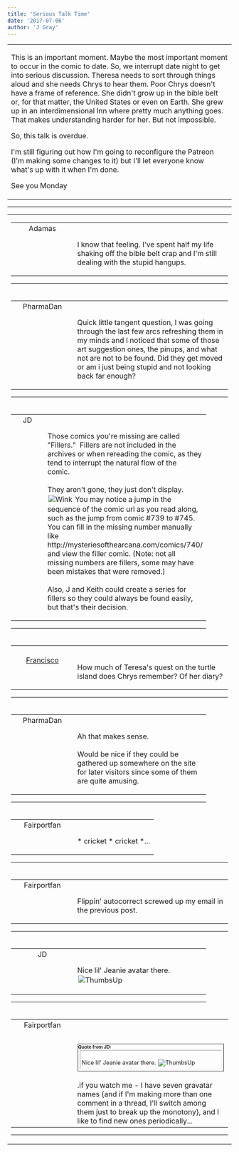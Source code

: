 ```yaml
---
title: 'Serious Talk Time'
date: '2017-07-06'
author: 'J Gray'
---
```


<div>
<!-- Main content here -->
<table border="0" class="post"><tbody><tr><td>
   
   <div class="post_body">
       <p>This is an important moment. Maybe the most important moment to occur in the comic to date. So, we interrupt date night to get into serious discussion. Theresa needs to sort through things aloud and she needs Chrys to hear them. Poor Chrys doesn't have a frame of reference. She didn't grow up in the bible belt or, for that matter, the United States or even on Earth. She grew up in an interdimensional Inn where pretty much anything goes. That makes understanding harder for her. But not impossible.</p><p>So, this talk is overdue.</p><p>I'm still figuring out how I'm going to reconfigure the Patreon (I'm making some changes to it) but I'll let everyone know what's up with it when I'm done.</p><p>See you Monday</p>
   </div>
   </td></tr>
   </tbody></table><hr><table style="width:100%; border:0;" class="comment_table"><tbody><tr><td width="100%"><a name=""> </a><div style="width:100%;" class="comment"><table border="0" width="100%"><tbody><tr><td align="center" valign="top" width="125">
<span class="comment_title"><center>Adamas<br></center><a name="3009">&nbsp;</a></span><br>
<center><img src="https://www.gravatar.com/avatar.php?gravatar_id=63b5da7dbecbf4a2fac891b8f15ccbc4&amp;default=http%3A%2F%2Fmysteriesofthearcana.com%2Ftemplates%2Fmain%2Fimages%2Favatar.gif&amp;size=80&amp;rating=g" border="0" alt=""></center>
</td>
<td valign="top">


<p class="comment_text"> </p><p class="comment_text"><br> I know that feeling. I've spent half my life shaking off the bible belt crap and I'm still dealing with the stupid hangups.<br></p>
 

</td></tr></tbody></table>
<hr></div></td></tr><tr><td width="100%"><a name=""> </a><div style="width:100%;" class="comment"><table border="0" width="100%"><tbody><tr><td align="center" valign="top" width="125">
<span class="comment_title"><center>PharmaDan<br></center><a name="3010">&nbsp;</a></span><br>
<center><img src="https://www.gravatar.com/avatar.php?gravatar_id=58d60ac9aa74b8cada2ea57fd56adba1&amp;default=http%3A%2F%2Fmysteriesofthearcana.com%2Ftemplates%2Fmain%2Fimages%2Favatar.gif&amp;size=80&amp;rating=g" border="0" alt=""></center>
</td>
<td valign="top">


<p class="comment_text"> </p><p class="comment_text"><br> Quick little tangent question, I was going through the last few arcs refreshing them in my minds and I noticed that some of those art suggestion ones, the pinups, and what not are not to be found. Did they get moved or am i just being stupid and not looking back far enough?<br></p>
 

</td></tr></tbody></table>
<hr></div></td></tr><tr><td width="100%"><a name=""> </a><div style="width:90%;" class="comment2"><table border="0" width="100%"><tbody><tr><td align="center" valign="top" width="125">
<span class="comment_title"><center>JD<br></center><a name="3012">&nbsp;</a></span><br>
<center><img src="https://www.gravatar.com/avatar.php?gravatar_id=ca086ab32c3326c1cca9697fd6eb1aec&amp;default=http%3A%2F%2Fmysteriesofthearcana.com%2Ftemplates%2Fmain%2Fimages%2Favatar.gif&amp;size=80&amp;rating=g" border="0" alt=""></center>
</td>
<td valign="top">


<p class="comment_text"> </p><p class="comment_text"><br> Those comics you're missing are called "Fillers."&nbsp; Fillers are not included in the archives or when rereading the comic, as they tend to interrupt the natural flow of the comic.&nbsp; <br><br>They aren't gone, they just don't display. <img src="/smilies/wink1.gif" alt=" Wink " vspace="2" hspace="2" border="0"> You may notice a jump in the sequence of the comic url as you read along, such as the jump from comic #739 to #745. You can fill in the missing number manually like http://mysteriesofthearcana.com/comics/740/ and view the filler comic. (Note: not all missing numbers are fillers, some may have been mistakes that were removed.)<br><br>Also, J and Keith could create a series for fillers so they could always be found easily, but that's their decision.<br></p>
 

</td></tr></tbody></table>
<hr></div></td></tr><tr><td width="100%"><a name=""> </a><div style="width:100%;" class="comment"><table border="0" width="100%"><tbody><tr><td align="center" valign="top" width="125">
<span class="comment_title"><center><br><a href="https://thecityinthesky.webcomic.ws/" target="_blank">Francisco</a><br></center><a name="3011">&nbsp;</a></span><br>
<center><img src="https://www.gravatar.com/avatar.php?gravatar_id=7283bea40dd0d8eda3f65b7032da5144&amp;default=http%3A%2F%2Fmysteriesofthearcana.com%2Ftemplates%2Fmain%2Fimages%2Favatar.gif&amp;size=80&amp;rating=g" border="0" alt=""></center>
</td>
<td valign="top">


<p class="comment_text"> </p><p class="comment_text"><br> How much of Teresa's quest on the turtle island does Chrys remember? Of her diary?</p>
 

</td></tr></tbody></table>
<hr></div></td></tr><tr><td width="100%"><a name=""> </a><div style="width:90%;" class="comment2"><table border="0" width="100%"><tbody><tr><td align="center" valign="top" width="125">
<span class="comment_title"><center>PharmaDan<br></center><a name="3013">&nbsp;</a></span><br>
<center><img src="https://www.gravatar.com/avatar.php?gravatar_id=58d60ac9aa74b8cada2ea57fd56adba1&amp;default=http%3A%2F%2Fmysteriesofthearcana.com%2Ftemplates%2Fmain%2Fimages%2Favatar.gif&amp;size=80&amp;rating=g" border="0" alt=""></center>
</td>
<td valign="top">


<p class="comment_text"> </p><p class="comment_text"><br> Ah that makes sense. <br><br>Would be nice if they could be gathered up somewhere on the site for later visitors since some of them are quite amusing.<br></p>
 

</td></tr></tbody></table>
<hr></div></td></tr><tr><td width="100%"><a name=""> </a><div style="width:100%;" class="comment"><table border="0" width="100%"><tbody><tr><td align="center" valign="top" width="125">
<span class="comment_title"><center>Fairportfan<br></center><a name="3014">&nbsp;</a></span><br>
<center><img src="https://www.gravatar.com/avatar.php?gravatar_id=4d247c86452b3e76f6939fdedbcd9767&amp;default=http%3A%2F%2Fmysteriesofthearcana.com%2Ftemplates%2Fmain%2Fimages%2Favatar.gif&amp;size=80&amp;rating=g" border="0" alt=""></center>
</td>
<td valign="top">


<p class="comment_text"> </p><p class="comment_text"><br> * cricket * cricket *...<br></p>
 

</td></tr></tbody></table>
<hr></div></td></tr><tr><td width="100%"><a name=""> </a><div style="width:100%;" class="comment"><table border="0" width="100%"><tbody><tr><td align="center" valign="top" width="125">
<span class="comment_title"><center>Fairportfan<br></center><a name="3015">&nbsp;</a></span><br>
<center><img src="https://www.gravatar.com/avatar.php?gravatar_id=aa6f9d5ec211cb4180cd78f1bdcb0cb5&amp;default=http%3A%2F%2Fmysteriesofthearcana.com%2Ftemplates%2Fmain%2Fimages%2Favatar.gif&amp;size=80&amp;rating=g" border="0" alt=""></center>
</td>
<td valign="top">


<p class="comment_text"> </p><p class="comment_text"><br> Flippin' autocorrect screwed up my email in the previous post.<br></p>
 

</td></tr></tbody></table>
<hr></div></td></tr><tr><td width="100%"><a name=""> </a><div style="width:90%;" class="comment2"><table border="0" width="100%"><tbody><tr><td align="center" valign="top" width="125">
<span class="comment_title"><center>JD<br></center><a name="3016">&nbsp;</a></span><br>
<center><img src="https://www.gravatar.com/avatar.php?gravatar_id=ca086ab32c3326c1cca9697fd6eb1aec&amp;default=http%3A%2F%2Fmysteriesofthearcana.com%2Ftemplates%2Fmain%2Fimages%2Favatar.gif&amp;size=80&amp;rating=g" border="0" alt=""></center>
</td>
<td valign="top">


<p class="comment_text"> </p><p class="comment_text"><br> Nice lil' Jeanie avatar there. <img src="/smilies/thumbsup.gif" alt=" ThumbsUp " vspace="2" hspace="2" border="0"><br></p>
 

</td></tr></tbody></table>
<hr></div></td></tr><tr><td width="100%"><a name=""> </a><div style="width:100%;" class="comment"><table border="0" width="100%"><tbody><tr><td align="center" valign="top" width="125">
<span class="comment_title"><center>Fairportfan<br></center><a name="3017">&nbsp;</a></span><br>
<center><img src="https://www.gravatar.com/avatar.php?gravatar_id=aa6f9d5ec211cb4180cd78f1bdcb0cb5&amp;default=http%3A%2F%2Fmysteriesofthearcana.com%2Ftemplates%2Fmain%2Fimages%2Favatar.gif&amp;size=80&amp;rating=g" border="0" alt=""></center>
</td>
<td valign="top">


<p class="comment_text"> </p><p class="comment_text"><br> </p><div class="quote-outer" style="margin:1px; width:auto; border:1px solid;"><span style="font-size:10px; font-weight:bold;">Quote from JD:</span><div class="quote" style="margin:4px; margin-top:1px; padding:3px; width:auto; font-size:80%; border:1px inset;">
<br> Nice lil' Jeanie avatar there. <img src="/smilies/thumbsup.gif" alt=" ThumbsUp " border="0" hspace="2" vspace="2"><br></div></div>
 <br>.if you watch me - I have seven gravatar names {and if I'm making more than one comment in a thread, I'll switch among them just to break up the monotony}, and I like to find new ones periodically...<br>
 

</td></tr></tbody></table>
<hr></div></td></tr></tbody></table>
<!-- End main content -->
              </div>
